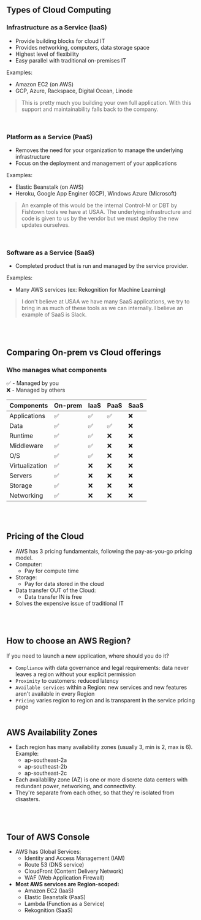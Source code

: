 ## Types of Cloud Computing

### Infrastructure as a Service (IaaS)
  * Provide building blocks for cloud IT
  * Provides networking, computers, data storage space
  * Highest level of flexibility
  * Easy parallel with traditional on-premises IT
  
Examples:
  * Amazon EC2 (on AWS)
  * GCP, Azure, Rackspace, Digital Ocean, Linode
  
> This is pretty much you building your own full application. With this support and maintainability falls back to the company.

<br>

### Platform as a Service (PaaS)
  * Removes the need for your organization to manage the underlying infrastructure
  * Focus on the deployment and management of your applications
  
Examples:
  * Elastic Beanstalk (on AWS)
  * Heroku, Google App Enginer (GCP), Windows Azure (Microsoft)
  
> An example of this would be the internal Control-M or DBT by Fishtown tools we have at USAA. The underlying infrastructure and code is given to us by the vendor but we must deploy the new updates ourselves.

<br>

### Software as a Service (SaaS)
  * Completed product that is run and managed by the service provider.
  
Examples: 
  * Many AWS services (ex: Rekognition for Machine Learning)
    
> I don't believe at USAA we have many SaaS applications, we try to bring in as much of these tools as we can internally. 
> I believe an example of SaaS is Slack.

<br><br>

## Comparing On-prem vs Cloud offerings

### Who manages what components

:white_check_mark: - Managed by you<br/>
:x: - Managed by others

| Components      | On-prem  | IaaS   | PaaS    | SaaS    |
| --------------- | -------- | ------ | ------- | ------- | 
| Applications    | :white_check_mark: | :white_check_mark: | :white_check_mark: | :x: |
| Data            | :white_check_mark: | :white_check_mark: | :white_check_mark: | :x: |
| Runtime         | :white_check_mark: | :white_check_mark: | :x: | :x: |
| Middleware      | :white_check_mark: | :white_check_mark: | :x: | :x: |
| O/S             | :white_check_mark: | :white_check_mark: | :x: | :x: |
| Virtualization  | :white_check_mark: | :x: | :x: | :x: |
| Servers         | :white_check_mark: | :x: | :x: | :x: |
| Storage         | :white_check_mark: | :x: | :x: | :x: |
| Networking      | :white_check_mark: | :x: | :x: | :x: |

<br><br>
## Pricing of the Cloud 
* AWS has 3 pricing fundamentals, following the pay-as-you-go pricing model.
* Computer:
  * Pay for compute time
* Storage:
  * Pay for data stored in the cloud
* Data transfer OUT of the Cloud:
  * Data transfer IN is free
* Solves the expensive issue of traditional IT

<br><br>
## How to choose an AWS Region?
If you need to launch a new application, where should you do it?
* `Compliance` with data governance and legal requirements: data never leaves a region without your explicit permission
* `Proximity` to customers: reduced latency
* `Available services` within a Region: new services and new features aren't available in every Region
* `Pricing` varies region to region and is transparent in the service pricing page
<br><br>

## AWS Availability Zones
  * Each region has many availability zones (usually 3, min is 2, max is 6). Example:
    * ap-southeast-2a
    * ap-southeast-2b
    * ap-southeast-2c  
  * Each availability zone (AZ) is one or more discrete data centers with redundant power, networking, and connectivity.
  * They're separate from each other, so that they're isolated from disasters.
  
<br><br>
## Tour of AWS Console
* AWS has Global Services:
  * Identity and Access Management (IAM)
  * Route 53 (DNS service)
  * CloudFront (Content Delivery Network)
  * WAF (Web Application Firewall)
* __Most AWS services are Region-scoped:__
  * Amazon EC2  (IaaS)
  * Elastic Beanstalk (PaaS)
  * Lambda (Function as a Service)
  * Rekognition (SaaS)
  